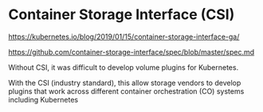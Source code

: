 # Container Storage Interface (CSI)
https://kubernetes.io/blog/2019/01/15/container-storage-interface-ga/

https://github.com/container-storage-interface/spec/blob/master/spec.md

Without CSI, it was difficult to develop volume plugins for Kubernetes.

With the CSI (industry standard), this allow storage vendors to develop plugins that work across different container orchestration (CO) systems including Kubernetes